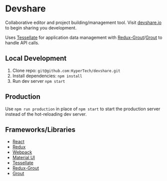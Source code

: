 # Devshare

Collaborative editor and project building/management tool. Visit [devshare.io](http://devshare.io) to begin sharing you development.

Uses [Tessellate](http://tessellate.kyper.io) for application data management with [Redux-Grout](https://github.com/KyperTech/redux-grout)/[Grout](https://github.com/prescottprue/hypercube) to handle API calls.

## Local Development

1. Clone repo: `git@github.com:KyperTech/devshare.git`
2. Install dependencies: `npm install`
3. Run dev server `npm start`

## Production

Use `npm run production` in place of `npm start` to start the production server instead of the hot-reloading dev server.

## Frameworks/Libraries

* [React](https://facebook.github.io/react/)
* [Redux](https://github.com/rackt/redux)
* [Webpack](https://webpack.github.io/)
* [Material UI](http://www.material-ui.com/#/)
* [Tessellate](https://github.com/KyperTech/tessellate)
* [Redux-Grout](https://github.com/KyperTech/redux-grout)
* [Grout](https://github.com/prescottprue/hypercube)
